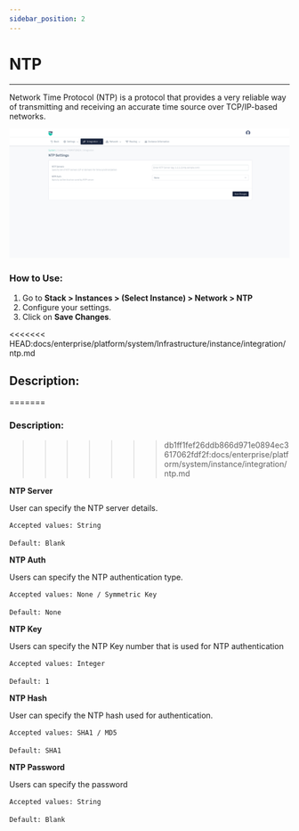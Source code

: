 ```yaml
---
sidebar_position: 2
---
```


# NTP

---

Network Time Protocol (NTP) is a protocol that provides a very reliable way of transmitting and receiving an accurate time source over TCP/IP-based networks.

![ntp](/img/platform/v8/docs/SYSntp.png)

### How to Use:

1. Go to **Stack > Instances > (Select Instance) > Network > NTP**
2. Configure your settings.
3. Click on **Save Changes**.

<<<<<<< HEAD:docs/enterprise/platform/system/Infrastructure/instance/integration/ntp.md
## Description:
=======
### Description:
>>>>>>> db1ff1fef26ddb866d971e0894ec3617062fdf2f:docs/enterprise/platform/system/instance/integration/ntp.md

**NTP Server**

User can specify the NTP server details.

    Accepted values: String

    Default: Blank 

**NTP Auth**

Users can specify the NTP authentication type.

    Accepted values: None / Symmetric Key

    Default: None 

**NTP Key**

Users can specify the NTP Key number that is used for NTP authentication

    Accepted values: Integer

    Default: 1 

**NTP Hash**

User can specify the NTP hash used for authentication.

    Accepted values: SHA1 / MD5

    Default: SHA1 

**NTP Password**

Users can specify the password

    Accepted values: String

    Default: Blank 
